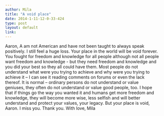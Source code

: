 ```yaml
---
author: Mila
title: "A void place"
date: 2014-1-11-12-0-33-424
type: post
layout: default
link: 
---
```

Aaron, 
A am not American and have not been taught to always speak positively. I still feel a huge loss. Your place in the world will be void forever. You fought for freedom and knowledge for all people although not all people want freedom and knowledge - but they need freedom and knowledge and you did your best so they all could have them. 
Most people do not understand what were you trying to achieve and why were you trying to achieve it – I can see it reading comments on forums or even the lack thereof. It is normal – ordinary persons do not understand or value geniuses, they often do not understand or value good people, too. I hope that if things go the way you wanted it and humans get more freedom and knowledge, they will become more wise, less selfish and will better understand and protect your values, your legacy.
But your place is void, Aaron. I miss you.
Thank you.
With love,
Mila
